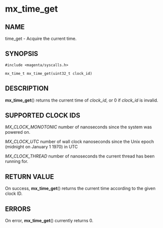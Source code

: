 # mx_time_get

## NAME

time_get - Acquire the current time.

## SYNOPSIS

```
#include <magenta/syscalls.h>

mx_time_t mx_time_get(uint32_t clock_id)
```

## DESCRIPTION

**mx_time_get**() returns the current time of *clock_id*, or 0 if *clock_id* is
invalid.

## SUPPORTED CLOCK IDS

*MX_CLOCK_MONOTONIC* number of nanoseconds since the system was powered on.

*MX_CLOCK_UTC* number of wall clock nanoseconds since the Unix epoch (midnight on January 1 1970) in UTC

*MX_CLOCK_THREAD* number of nanoseconds the current thread has been running for.

## RETURN VALUE

On success, **mx_time_get**() returns the current time according to the given clock ID.

## ERRORS

On error, **mx_time_get**() currently returns 0.
